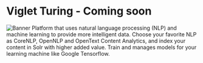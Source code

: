 #  Viglet Turing - Coming soon
![Banner](http://www.viglet.ai/img/banner/viglet_turing.png)
Platform that uses natural language processing (NLP) and machine learning to provide more intelligent data. Choose your favorite NLP as CoreNLP, OpenNLP and OpenText Content Analytics, and index your content in Solr with higher added value. Train and manages models for your learning machine like Google Tensorflow.
